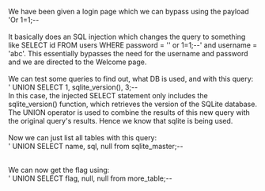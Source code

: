 We have been given a login page which we can bypass using the payload 'Or 1=1;-- </br></br>
It basically does an SQL injection which changes the query to something like SELECT id FROM users WHERE password = '' or 1=1;--' and username = 'abc'. 
This essentially bypasses the need for the username and password and we are directed to the Welcome page. </br></br>
We can test some queries to find out, what DB is used, and with this query:</br> ' UNION SELECT 1, sqlite_version(), 3;-- </br>
In this case, the injected SELECT statement only includes the sqlite_version() function, which retrieves the version of the SQLite database. 
The UNION operator is used to combine the results of this new query with the original query's results. Hence we know that sqlite is being used.</br></br>
Now we can just list all tables with this query:</br>
' UNION SELECT name, sql, null from sqlite_master;--</br></br>

We can now get the flag using:</br>
' UNION SELECT flag, null, null from more_table;--
